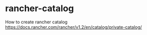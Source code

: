 # rancher-catalog

How to create rancher catalog
https://docs.rancher.com/rancher/v1.2/en/catalog/private-catalog/
